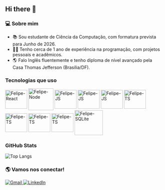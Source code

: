 ## Hi there 👋

### 💻 Sobre mim 

- 📚 Sou estudante de Ciência da Computação, com formatura prevista para Junho de 2026.
- 👨‍💻 Tenho cerca de 1 ano de experiência na programação, com projetos pessoais e acadêmicos.
-  :earth_americas: Falo Inglês fluentemente e tenho diploma de nível avançado pela Casa Thomas Jefferson (Brasília/DF).

### Tecnologias que uso

<div style = "display: inline_block">
  <img align = "center" alt = "Felipe-React" width = "70" height = "60" src="https://cdn.jsdelivr.net/gh/devicons/devicon@latest/icons/react/react-original.svg"/>
  
  <img align = "center" alt = "Felipe-Node" width = "80" height = "70" src="https://cdn.jsdelivr.net/gh/devicons/devicon@latest/icons/nodejs/nodejs-original-wordmark.svg"/>

  <img align = "center" alt = "Felipe-JS" width = "70" height = "60" src="https://cdn.jsdelivr.net/gh/devicons/devicon@latest/icons/dotnetcore/dotnetcore-original.svg" />

  <img align = "center" alt = "Felipe-JS" width = "70" height = "60" src="https://cdn.jsdelivr.net/gh/devicons/devicon@latest/icons/flutter/flutter-original.svg" />
  
  <img align = "center" alt = "Felipe-JS" width = "70" height = "60" src="https://cdn.jsdelivr.net/gh/devicons/devicon@latest/icons/javascript/javascript-original.svg"/>
  
  <img align = "center" alt = "Felipe-TS" width = "70" height = "60"  src="https://cdn.jsdelivr.net/gh/devicons/devicon@latest/icons/typescript/typescript-original.svg" />

  <img align = "center" alt = "Felipe-TS" width = "70" height = "60" src="https://cdn.jsdelivr.net/gh/devicons/devicon@latest/icons/csharp/csharp-original.svg" />

  <img align = "center" alt = "Felipe-TS" width = "70" height = "60" src="https://cdn.jsdelivr.net/gh/devicons/devicon@latest/icons/dart/dart-original.svg" />

  <img align = "center" alt = "Felipe-TS" width = "70" height = "60" src="https://cdn.jsdelivr.net/gh/devicons/devicon@latest/icons/mysql/mysql-original.svg" />
  
  <img align = "center" alt = "Felipe-SQLite" width = "90" height = "80" src="https://cdn.jsdelivr.net/gh/devicons/devicon@latest/icons/sqlite/sqlite-original-wordmark.svg" />
</div>

### GitHub Stats

![Top Langs](https://github-readme-stats.vercel.app/api/top-langs/?username=anuraghazra&layout=compact&theme=dark)

### 🌎 Vamos nos conectar!

<a href="mailto:fesoaresma@gmail.com">
  <img src="https://img.shields.io/badge/Gmail-333333?style=for-the-badge&logo=gmail&logoColor=red" alt="Gmail"/>
</a>
  
<a href="https://www.linkedin.com/in/f-maciel">
  <img src="https://img.shields.io/badge/LinkedIn-0077B5?style=for-the-badge&logo=linkedin&logoColor=white" alt="LinkedIn"/>
</a>


  
